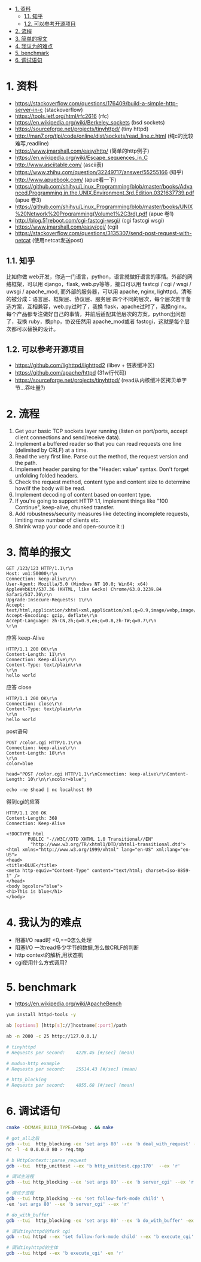 <!-- TOC -->

- [1. 资料](#1-资料)
    - [1.1. 知乎](#11-知乎)
    - [1.2. 可以参考开源项目](#12-可以参考开源项目)
- [2. 流程](#2-流程)
- [3. 简单的报文](#3-简单的报文)
- [4. 我认为的难点](#4-我认为的难点)
- [5. benchmark](#5-benchmark)
- [6. 调试语句](#6-调试语句)

<!-- /TOC -->




<a id="markdown-1-资料" name="1-资料"></a>
# 1. 资料

* https://stackoverflow.com/questions/176409/build-a-simple-http-server-in-c (stackoverflow)
* https://tools.ietf.org/html/rfc2616 (rfc)
* https://en.wikipedia.org/wiki/Berkeley_sockets (bsd sockets)
* https://sourceforge.net/projects/tinyhttpd/ (tiny httpd)
* http://man7.org/tlpi/code/online/dist/sockets/read_line.c.html (纯c的比较难写,readline)
* https://www.jmarshall.com/easy/http/ (简单的http例子)
* https://en.wikipedia.org/wiki/Escape_sequences_in_C
* http://www.asciitable.com/ (ascii表)
* https://www.zhihu.com/question/32249717/answer/55255166 (知乎)
* http://www.apuebook.com/ (apue看一下)
* https://github.com/shihyu/Linux_Programming/blob/master/books/Advanced.Programming.in.the.UNIX.Environment.3rd.Edition.0321637739.pdf (apue 卷3)
* https://github.com/shihyu/Linux_Programming/blob/master/books/UNIX%20Network%20Programming(Volume1%2C3rd).pdf (apue 卷1)
* http://blog.51reboot.com/cgi-fastcgi-wsgi/ (cgi fastcgi wsgi)
* https://www.jmarshall.com/easy/cgi/ (cgi)
* https://stackoverflow.com/questions/3135307/send-post-request-with-netcat (使用netcat发送post)

<a id="markdown-11-知乎" name="11-知乎"></a>
## 1.1. 知乎
比如你做 web开发，你选一门语言，python，语言就做好语言的事情。外部的网络框架，可以用 django，flask, web.py等等，接口可以用 fastcgi / cgi / wsgi / uwsgi / apache_mod, 而外部的服务器，可以用 apache, nginx, lighttpd。清晰的被分成：语言层、框架层、协议层、服务层 四个不同的层次，每个层次若干备选方案，互相兼容，web.py过时了，我换 flask，apache过时了，我换nginx。每个产品都专注做好自己的事情，并前后适配其他层次的方案，python出问题了，我换 ruby，换php，协议任然用 apache_mod或者 fastcgi，这就是每个层次都可以替换的设计。


<a id="markdown-12-可以参考开源项目" name="12-可以参考开源项目"></a>
## 1.2. 可以参考开源项目

* https://github.com/lighttpd/lighttpd2 (libev + 链表缓冲区)
* https://github.com/apache/httpd (31w行代码)
* https://sourceforge.net/projects/tinyhttpd/ (read从内核缓冲区拷贝单字节...吞吐量?)

<a id="markdown-2-流程" name="2-流程"></a>
# 2. 流程

1. Get your basic TCP sockets layer running (listen on port/ports, accept client connections and send/receive data).
2. Implement a buffered reader so that you can read requests one line (delimited by CRLF) at a time.
3. Read the very first line. Parse out the method, the request version and the path.
4. Implement header parsing for the "Header: value" syntax. Don't forget unfolding folded headers.
5. Check the request method, content type and content size to determine how/if the body will be read.
6. Implement decoding of content based on content type.
7. If you're going to support HTTP 1.1, implement things like "100 Continue", keep-alive, chunked transfer.
8. Add robustness/security measures like detecting incomplete requests, limiting max number of clients etc.
9. Shrink wrap your code and open-source it :)


<a id="markdown-3-简单的报文" name="3-简单的报文"></a>
# 3. 简单的报文

```
GET /123/123 HTTP/1.1\r\n
Host: vm1:50000\r\n
Connection: keep-alive\r\n
User-Agent: Mozilla/5.0 (Windows NT 10.0; Win64; x64) AppleWebKit/537.36 (KHTML, like Gecko) Chrome/63.0.3239.84 Safari/537.36\r\n
Upgrade-Insecure-Requests: 1\r\n
Accept: text/html,application/xhtml+xml,application/xml;q=0.9,image/webp,image/apng,*/*;q=0.8\r\n
Accept-Encoding: gzip, deflate\r\n
Accept-Language: zh-CN,zh;q=0.9,en;q=0.8,zh-TW;q=0.7\r\n
\r\n
```

应答 keep-Alive
```
HTTP/1.1 200 OK\r\n
Content-Length: 11\r\n
Connection: Keep-Alive\r\n
Content-Type: text/plain\r\n
\r\n
hello world
```

应答 close
```
HTTP/1.1 200 OK\r\n
Connection: close\r\n
Content-Type: text/plain\r\n
\r\n
hello world
```


post语句
```
POST /color.cgi HTTP/1.1\r\n
Connection: keep-alive\r\n
Content-Length: 10\r\n
\r\n
color=blue
```

```
head="POST /color.cgi HTTP/1.1\r\nConnection: keep-alive\r\nContent-Length: 10\r\n\r\ncolor=blue"; 

echo -ne $head | nc localhost 80
```

得到cgi的应答
```
HTTP/1.1 200 OK
Content-Length: 368
Connection: Keep-Alive

<!DOCTYPE html
        PUBLIC "-//W3C//DTD XHTML 1.0 Transitional//EN"
         "http://www.w3.org/TR/xhtml1/DTD/xhtml1-transitional.dtd">
<html xmlns="http://www.w3.org/1999/xhtml" lang="en-US" xml:lang="en-US">
<head>
<title>BLUE</title>
<meta http-equiv="Content-Type" content="text/html; charset=iso-8859-1" />
</head>
<body bgcolor="blue">
<h1>This is blue</h1>
</body>
```

<a id="markdown-4-我认为的难点" name="4-我认为的难点"></a>
# 4. 我认为的难点

* 阻塞I/O read时 <0,==0怎么处理
* 阻塞I/O 一次read多少字节的数据,怎么做CRLF的判断
* http context的解析,用状态机
* cgi使用什么方式调用?

<a id="markdown-5-benchmark" name="5-benchmark"></a>
# 5. benchmark

* https://en.wikipedia.org/wiki/ApacheBench

```bash
yum install httpd-tools -y

ab [options] [http[s]://]hostname[:port]/path

ab -n 2000 -c 25 http://127.0.0.1/

# tinyhttpd
# Requests per second:    4228.45 [#/sec] (mean)

# muduo-http example
# Requests per second:    25514.43 [#/sec] (mean)

# http_blocking
# Requests per second:    4855.68 [#/sec] (mean)
```

<a id="markdown-6-调试语句" name="6-调试语句"></a>
# 6. 调试语句

```bash
cmake -DCMAKE_BUILD_TYPE=Debug . && make

# got_all之后
gdb --tui  http_blocking -ex 'set args 80' --ex 'b deal_with_request' -ex 'r'
nc -l -4 0.0.0.0 80 > req.tmp

# b HttpContext::parse_request
gdb --tui  http_unittest --ex 'b http_unittest.cpp:170'  --ex 'r'

# 调试主进程
gdb --tui http_blocking --ex 'set args 80' --ex 'b server_cgi' --ex 'r'

# 调试子进程
gdb --tui http_blocking --ex 'set follow-fork-mode child' \
-ex 'set args 80' --ex 'b server_cgi' --ex 'r'

# do_with_buffer
gdb --tui  http_blocking -ex 'set args 80' --ex 'b do_with_buffer' -ex 'r'

# 调试tinyhttpd的fork cgi
gdb --tui httpd --ex 'set follow-fork-mode child' --ex 'b execute_cgi' -ex 'r'

# 调试tinyhttpd的主体
gdb --tui httpd --ex 'b execute_cgi' -ex 'r'
```
